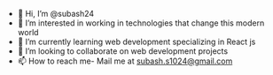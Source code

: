 - 👋 Hi, I’m @subash24
- 👀 I’m interested in working in technologies that change this modern world
- 🌱 I’m currently learning web development specializing in React js 
- 💞️ I’m looking to collaborate on  web development projects
- 📫 How to reach me- Mail me at subash.s1024@gmail.com

<!---
subash24/subash24 is a ✨ special ✨ repository because its `README.md` (this file) appears on your GitHub profile.
You can click the Preview link to take a look at your changes.
--->

